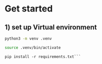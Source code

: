 # Get started

## 1) set up Virtual environment
```bash
python3 -m venv .venv
```

```bash
source .venv/bin/activate
```

```
pip install -r requirements.txt```
